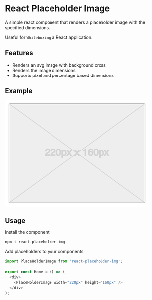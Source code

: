 # React Placeholder Image

A simple react component that renders a placeholder image with the specified dimensions.

Useful for `Whiteboxing` a React application.

## Features

- Renders an svg image with background cross
- Renders the image dimensions
- Supports pixel and percentage based dimensions

## Example

![Example Image](example.png)

## Usage

Install the component

```bash
npm i react-placeholder-img
```

Add placeholders to your components

```javascript
import PlaceHolderImage from 'react-placeholder-img';

export const Home = () => (
  <div>
    <PlaceHolderImage width="220px" height="160px" />
  </div>
);
```
